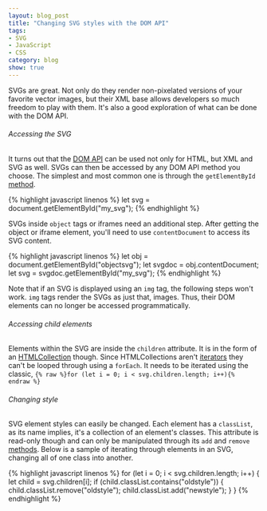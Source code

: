 ```yaml
---
layout: blog_post
title: "Changing SVG styles with the DOM API"
tags: 
- SVG
- JavaScript
- CSS
category: blog
show: true
---
```


SVGs are great. 
Not only do they render non-pixelated versions of your favorite vector images, 
but their XML base allows developers so much freedom to play with them. 
It's also a good exploration of what can be done with the DOM API. 

<h6>Accessing the SVG</h6>
<p>
It turns out that the  
<a href="https://developer.mozilla.org/en-US/docs/Web/API/Document_Object_Model">DOM API</a> can be used not only for HTML, 
but XML and SVG as well. 
SVGs can then be accessed by any DOM API method you choose. 
The simplest and most common one is through the 
<code>getElementById</code> 
<a href="https://developer.mozilla.org/en-US/docs/Web/API/Document/getElementById">method</a>.
</p>

{% highlight javascript linenos %}
let svg = document.getElementById("my_svg");
{% endhighlight %}

<p>
SVGs inside <code>object</code> tags or iframes need an additional step. 
After getting the object or iframe element, 
you'll need to use <code>contentDocument</code> to access its SVG content. 
</p>

{% highlight javascript linenos %}
let obj = document.getElementById("objectsvg");
let svgdoc = obj.contentDocument;
let svg = svgdoc.getElementById("my_svg");
{% endhighlight %}

<p>
Note that if an SVG is displayed using an 
<code>img</code> tag, 
the following steps won't work.  
<code>img</code> tags render the SVGs as just that, images. 
Thus, their DOM elements can no longer be accessed programmatically. 
</p>

<h6>Accessing child elements</h6>
<p>
Elements within the SVG are inside the <code>children</code> attribute. 
It is in the form of an 
<a href="https://developer.mozilla.org/en-US/docs/Web/API/HTMLCollection">HTMLCollection</a> though.
Since HTMLCollections aren't 
<a href="https://developer.mozilla.org/en-US/docs/Web/JavaScript/Guide/Iterators_and_Generators">iterators</a> 
they can't be looped through using a <code>forEach</code>. 
It needs to be iterated using the classic, 
<code>{% raw %}for (let i = 0; i < svg.children.length; i++){% endraw %}</code>

<h6>Changing style</h6>
<p>
SVG element styles can easily be changed. 
Each element has a <code>classList</code>, 
as its name implies, it's a collection of an element's classes. 
This attribute is read-only though and can only be manipulated through its <code>add</code> and <code>remove</code> 
<a href="https://developer.mozilla.org/en-US/docs/Web/API/Element/classList">methods</a>.  
Below is a sample of iterating through elements in an SVG, 
changing all of one class into another.
</p>

{% highlight javascript linenos %}
for (let i = 0; i < svg.children.length; i++) {
    let child = svg.children[i];
    if (child.classList.contains("oldstyle")) {
        child.classList.remove("oldstyle");
        child.classList.add("newstyle");
    }
}
{% endhighlight %}


